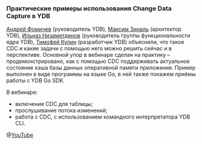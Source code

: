 ### Практические примеры использования Change Data Capture в YDB
[Андрей Фомичев](https://www.linkedin.com/in/andrey-fomichev) (руководитель YDB), [Максим Зиналь](https://www.linkedin.com/in/maxzinal) (архитектор YDB), [Ильназ Низаметдинов](https://www.linkedin.com/in/nilnaz) (руководитель группы функциональности ядра YDB), [Тимофей Кулин](https://github.com/rekby) (разработчик YDB) объяснили, что такое CDC и какие задачи с помощью него можно решить сейчас и в перспективе. Основной упор в вебинаре сделан на практику – продемонстрировано, как с помощью CDC поддерживать актуальное состояние кэша базы данных оперативной памяти приложения. Пример выполнен в виде программы на языке Go, в ней также покажем приёмы работы с YDB Go SDK. 

В вебинаре: 
* включение CDC для таблицы;
* прослушивание потока изменений;
* работа с CDC, c использованием командного интерпретатора YDB CLI.

@[YouTube](https://www.youtube.com/watch?v=BG6pPfQ0IHE)
